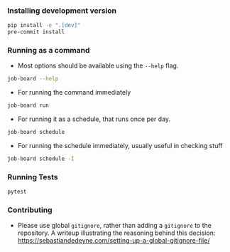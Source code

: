 ### Installing development version
```sh
pip install -e ".[dev]"
pre-commit install
```

### Running as a command

- Most options should be available using the `--help` flag.

```sh
job-board --help
```

- For running the command immediately

```sh
job-board run
```

- For running it as a schedule, that runs once per day.

```sh
job-board schedule
```

- For running the schedule immediately, usually useful in checking stuff

```sh
job-board schedule -I
```

### Running Tests

```sh
pytest
```

### Contributing

- Please use global `gitignore`, rather than adding a `gitignore` to the repository.
A writeup illustrating the reasoning behind this decision: https://sebastiandedeyne.com/setting-up-a-global-gitignore-file/
